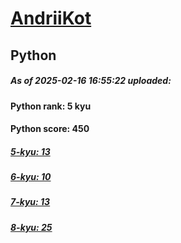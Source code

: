 # [AndriiKot](https://www.codewars.com/users/AndriiKot) 
## Python

##### As of 2025-02-16 16:55:22 uploaded:

#### Python rank: 5 kyu

#### Python score: 450

##### [5-kyu: 13](https://github.com/AndriiKot/Python__CodeWars/tree/main/kyu-5)

##### [6-kyu: 10](https://github.com/AndriiKot/Python__CodeWars/tree/main/kyu-6)

##### [7-kyu: 13](https://github.com/AndriiKot/Python__CodeWars/tree/main/kyu-7)

##### [8-kyu: 25](https://github.com/AndriiKot/Python__CodeWars/tree/main/kyu-8)


